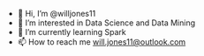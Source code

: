 - 👋 Hi, I’m @willjones11
- 👀 I’m interested in Data Science and Data Mining 
- 🌱 I’m currently learning Spark 
- 📫 How to reach me will.jones11@outlook.com

<!---
willjones11/willjones11 is a ✨ special ✨ repository because its `README.md` (this file) appears on your GitHub profile.
You can click the Preview link to take a look at your changes.
--->
